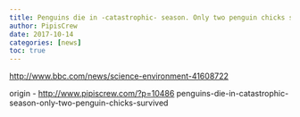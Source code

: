 ```yaml
---
title: Penguins die in -catastrophic- season. Only two penguin chicks survived
author: PipisCrew
date: 2017-10-14
categories: [news]
toc: true
---
```


http://www.bbc.com/news/science-environment-41608722

origin - http://www.pipiscrew.com/?p=10486 penguins-die-in-catastrophic-season-only-two-penguin-chicks-survived